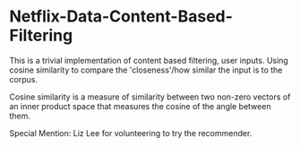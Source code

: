 # Netflix-Data-Content-Based-Filtering
This is a trivial implementation of content based filtering, user inputs. 
Using cosine similarity to compare the 'closeness'/how similar the input is to the corpus. 

Cosine similarity is a measure of similarity between two non-zero vectors of an inner product space
that measures the cosine of the angle between them.

Special Mention:
Liz Lee for volunteering to try the recommender.
